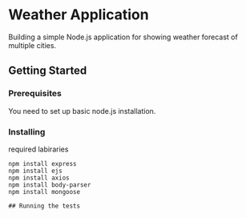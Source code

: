 # Weather Application

Building a simple Node.js application for showing weather forecast of multiple cities.
## Getting Started  

### Prerequisites   
You need to set up basic node.js installation.
    

### Installing
required labiraries 
```    
npm install express 
npm install ejs
npm install axios
npm install body-parser
npm install mongoose

## Running the tests
